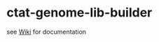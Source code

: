 # ctat-genome-lib-builder

see [Wiki](https://github.com/NCIP/ctat-genome-lib-builder/wiki) for documentation
